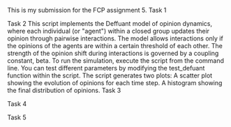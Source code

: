 This is my submission for the FCP assignment 5.
Task 1

Task 2
This script implements the Deffuant model of opinion dynamics, where each individual (or "agent") within a closed group updates their opinion through pairwise interactions. The model allows interactions only if the opinions of the agents are within a certain threshold of each other. The strength of the opinion shift during interactions is governed by a coupling constant, beta. To run the simulation, execute the script from the command line. You can test different parameters by modifying the test_defuant function within the script.
The script generates two plots:
A scatter plot showing the evolution of opinions for each time step.
A histogram showing the final distribution of opinions.
Task 3

Task 4

Task 5
